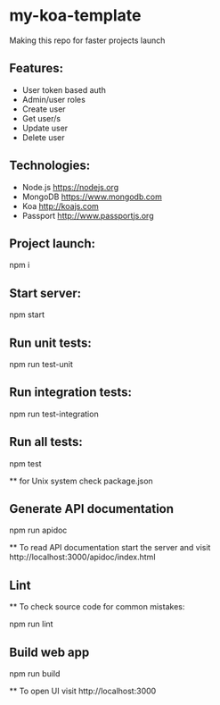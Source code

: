 # my-koa-template

Making this repo for faster projects launch

## Features:

- User token based auth
- Admin/user roles
- Create user
- Get user/s
- Update user
- Delete user

## Technologies:

- Node.js        https://nodejs.org
- MongoDB        https://www.mongodb.com
- Koa            http://koajs.com
- Passport       http://www.passportjs.org

## Project launch:

npm i

## Start server:

npm start

## Run unit tests:

npm run test-unit

## Run integration tests:

npm run test-integration

## Run all tests:

npm test

** for Unix system check package.json

## Generate API documentation

npm run apidoc

** To read API documentation start the server and visit http://localhost:3000/apidoc/index.html

## Lint

** To check source code for common mistakes:

npm run lint

## Build web app

npm run build

** To open UI visit http://localhost:3000
